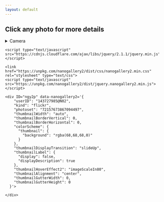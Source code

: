 ```yaml
---
layout: default
---
```

## Click any photo for more details
<details><summary>
Camera
</summary>
I use a <a href="https://www.sony.co.in/electronics/cyber-shot-compact-cameras/dsc-hx400-hx400v">Sony DSC-HX400V</a> or a Nikon D5600.
For budget macro, I use the standard 55mm kit lens mounted in reverse. 
</details> 

<html>
  <head>
    <meta name="viewport" content="user-scalable=no, width=device-width, initial-scale=1, maximum-scale=1">

    <script type="text/javascript" src="https://cdnjs.cloudflare.com/ajax/libs/jquery/2.1.1/jquery.min.js"></script>

    <link href="https://unpkg.com/nanogallery2/dist/css/nanogallery2.min.css" rel="stylesheet" type="text/css">
    <script type="text/javascript" src="https://unpkg.com/nanogallery2/dist/jquery.nanogallery2.min.js"></script>

  </head>
  <body>

    <div ID="ngy2p" data-nanogallery2='{
        "userID": "143727985@N02",
        "kind": "flickr",
        "photoset": "72157673867094497",
        "thumbnailWidth": "auto",
        "thumbnailBorderVertical": 0,
        "thumbnailBorderHorizontal": 0,
        "colorScheme": {
          "thumbnail": {
            "background": "rgba(68,68,68,0)"
          }
        },
        "thumbnailDisplayTransition": "slideUp",
        "thumbnailLabel": {
          "display": false,
          "displayDescription": true
        },
        "thumbnailHoverEffect2": "imageScaleIn80",
        "thumbnailAlignment": "center",
        "thumbnailGutterWidth": 0,
        "thumbnailGutterHeight": 0
      }'>

    </div>
    
  </body>
</html>